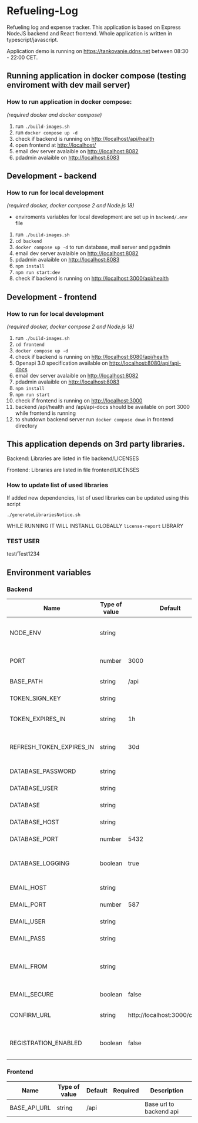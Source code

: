 # Refueling-Log

Refueling log and expense tracker. This application is based on Express NodeJS backend and React frontend. Whole application is written in typescript/javascript.

Application demo is running on https://tankovanie.ddns.net between 08:30 - 22:00 CET.

## Running application in docker compose (testing enviroment with dev mail server)

### How to run application in docker compose:
*(required docker and docker compose)*

1) run `./build-images.sh`
2) run `docker compose up -d`
3) check if backend is running on [http://localhost/api/health](http://localhost/api/health)
4) open frontend at [http://localhost/](http://localhost/)
5) email dev server avalaible on [http://localhost:8082](http://localhost:8082)
6) pdadmin avalaible on [http://localhost:8083](http://localhost:8083)

## Development - backend

### How to run for local development
*(required docker, docker compose 2 and Node.js 18)*

- enviroments variables for local development are set up in `backend/.env` file

1) run `./build-images.sh`
2) `cd backend`
3) `docker compose up -d` to run database, mail server and pgadmin
4) email dev server avalaible on [http://localhost:8082](http://localhost:8082)
5) pdadmin avalaible on [http://localhost:8083](http://localhost:8083)
6) `npm install`
7) `npm run start:dev`
8) check if backend is running on [http://localhost:3000/api/health](http://localhost:3000/api/health)

## Development - frontend

### How to run for local development
*(required docker, docker compose 2 and Node.js 18)*

1) run `./build-images.sh`
2) `cd frontend`
3) `docker compose up -d`
4) check if backend is running on [http://localhost:8080/api/health](http://localhost:8080/api/health)
5) Openapi 3.0 specification available on [http://localhost:8080/api/api-docs](http://localhost:8080/api/api-docs)
6) email dev server avalaible on [http://localhost:8082](http://localhost:8082)
7) pdadmin avalaible on [http://localhost:8083](http://localhost:8083)
8) `npm install`
9) `npm run start`
10) check if frontend is running on [http://localhost:3000](http://localhost:3000)
11) backend /api/health and /api/api-docs should be available on port 3000 while frontend is running
12) to shutdown backend server run `docker compose down` in frontend directory

## This application depends on 3rd party libraries.

Backend: Libraries are listed in file backend/LICENSES

Frontend: Libraries are listed in file frontend/LICENSES

### How to update list of used libraries

If added new dependencies, list of used libraries can be updated using this script

`./generateLibrariesNotice.sh`

WHILE RUNNING IT WILL INSTANLL GLOBALLY `license-report` LIBRARY

### TEST USER

test/Test1234

## Environment variables

### Backend

| Name | Type of value | Default | Required | Description |
|---|---|---|---|---|
| NODE_ENV | string |||Environment 'development' or 'production'
| PORT | number | 3000 ||Port where backend api will run|
| BASE_PATH | string | /api ||Base path of api|
| TOKEN_SIGN_KEY | string || true |Secrete or private key|
| TOKEN_EXPIRES_IN | string |1h||Length of token validity 1m, 1h, 1d|
| REFRESH_TOKEN_EXPIRES_IN | string |30d||Length of refresh token validity 1m, 1h, 1d ...|
| DATABASE_PASSWORD | string || true |Password to database|
| DATABASE_USER | string || true |Username to database|
| DATABASE | string||true|Name of database|
| DATABASE_HOST | string || true |Host of database|
| DATABASE_PORT | number | 5432 ||Port of database|
| DATABASE_LOGGING | boolean |true||If sequelize should log generated queries|
| EMAIL_HOST | string || true |Host of mail server|
| EMAIL_PORT | number | 587 ||Port of mail server|
| EMAIL_USER | string |||Username to mail server|
| EMAIL_PASS | string |||Password to mail server|
| EMAIL_FROM | string || true |Sender email address displayed in emails as from|
| EMAIL_SECURE | boolean | false ||It TLS should be used|
| CONFIRM_URL | string | http://localhost:3000/confirm/ ||Url in emal for confirming registration|
| REGISTRATION_ENABLED | boolean | false ||Enable posibility to register new users|

### Frontend

| Name | Type of value | Default | Required | Description |
|---|---|---|---|---|
| BASE_API_URL | string |/api||Base url to backend api|